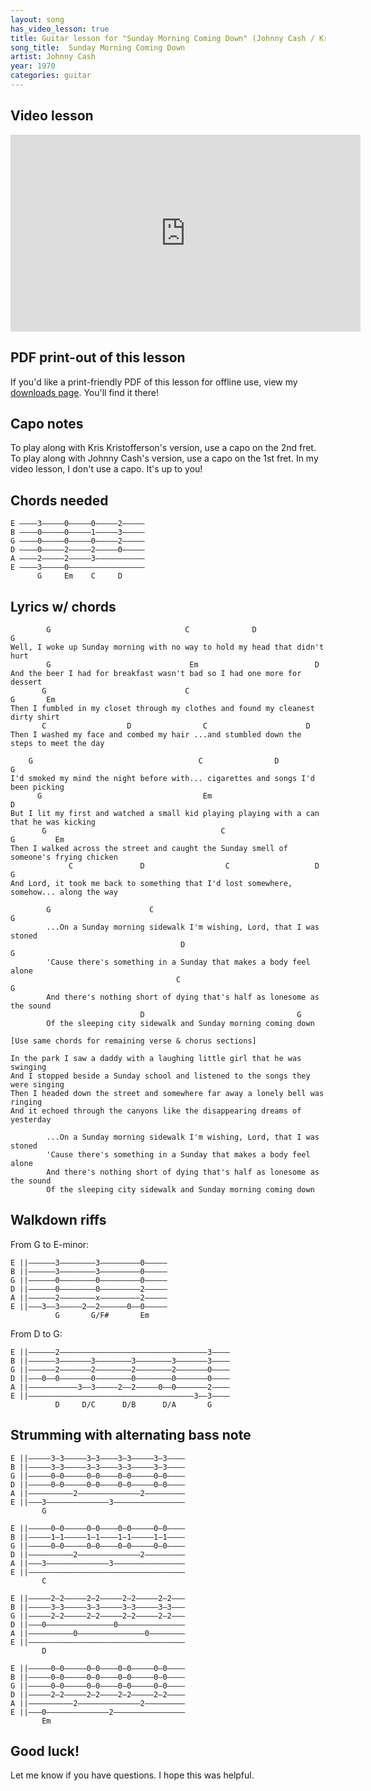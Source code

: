 ```yaml
---
layout: song
has_video_lesson: true
title: Guitar lesson for "Sunday Morning Coming Down" (Johnny Cash / Kris Kristofferson)
song_title:  Sunday Morning Coming Down
artist: Johnny Cash
year: 1970
categories: guitar
---
```


## Video lesson

<iframe width="560" height="315" src="https://www.youtube.com/embed/cEUgFGKD8x8?showinfo=0" frameborder="0" allowfullscreen></iframe>

## PDF print-out of this lesson

If you'd like a print-friendly PDF of this lesson for offline use, view my <a href="http://playsongnotes.com/downloads/">downloads page</a>. You'll find it there!

## Capo notes

To play along with Kris Kristofferson's version, use a capo on the 2nd fret. To play along with Johnny Cash's version, use a capo on the 1st fret. In my video lesson, I don't use a capo. It's up to you!

## Chords needed

    E ––––3–––––0–––––0–––––2–––––
    B ––––0–––––0–––––1–––––3–––––
    G ––––0–––––0–––––0–––––2–––––
    D ––––0–––––2–––––2–––––0–––––
    A ––––2–––––2–––––3–––––––––––
    E ––––3–––––0–––––––––––––––––
          G     Em    C     D

## Lyrics w/ chords

            G                              C              D                G
    Well, I woke up Sunday morning with no way to hold my head that didn't hurt
            G                               Em                          D
    And the beer I had for breakfast wasn't bad so I had one more for dessert
           G                               C                                   G       Em
    Then I fumbled in my closet through my clothes and found my cleanest dirty shirt
           C                  D                C                      D
    Then I washed my face and combed my hair ...and stumbled down the steps to meet the day

        G                                     C                D              G
    I'd smoked my mind the night before with... cigarettes and songs I'd been picking
          G                                    Em                                     D
    But I lit my first and watched a small kid playing playing with a can that he was kicking
           G                                       C                                G         Em
    Then I walked across the street and caught the Sunday smell of someone's frying chicken
                 C               D                  C                   D                G
    And Lord, it took me back to something that I'd lost somewhere, somehow... along the way

            G                      C                                      G
            ...On a Sunday morning sidewalk I'm wishing, Lord, that I was stoned
                                          D                               G
            'Cause there's something in a Sunday that makes a body feel alone
                                         C                                    G
            And there's nothing short of dying that's half as lonesome as the sound
                                 D                                  G
            Of the sleeping city sidewalk and Sunday morning coming down

    [Use same chords for remaining verse & chorus sections]

    In the park I saw a daddy with a laughing little girl that he was swinging
    And I stopped beside a Sunday school and listened to the songs they were singing
    Then I headed down the street and somewhere far away a lonely bell was ringing
    And it echoed through the canyons like the disappearing dreams of yesterday

            ...On a Sunday morning sidewalk I'm wishing, Lord, that I was stoned
            'Cause there's something in a Sunday that makes a body feel alone
            And there's nothing short of dying that's half as lonesome as the sound
            Of the sleeping city sidewalk and Sunday morning coming down


## Walkdown riffs

From G to E-minor:

    E ||––––––3––––––––3–––––––––0–––––
    B ||––––––3––––––––3–––––––––0–––––
    G ||––––––0––––––––0–––––––––0–––––
    D ||––––––0––––––––0–––––––––2–––––
    A ||––––––2––––––––x–––––––––2–––––
    E ||–––3––3–––––2––2––––––0––0–––––
              G       G/F#       Em

From D to G:

    E ||––––––2–––––––––––––––––––––––––––––––––3––––
    B ||––––––3–––––––3––––––––3––––––––3–––––––3––––
    G ||––––––2–––––––2––––––––2––––––––2–––––––0––––
    D ||–––0––0–––––––0––––––––0––––––––0–––––––0––––
    A ||–––––––––––3––3–––––2––2–––––0––0–––––––2––––
    E ||–––––––––––––––––––––––––––––––––––––3––3––––
              D     D/C      D/B      D/A       G

## Strumming with alternating bass note

    E ||–––––3–3–––––3–3––––3–3–––––3–3––––
    B ||–––––3–3–––––3–3––––3–3–––––3–3––––
    G ||–––––0–0–––––0–0––––0–0–––––0–0––––
    D ||–––––0–0–––––0–0––––0–0–––––0–0––––
    A ||––––––––––2––––––––––––––2–––––––––
    E ||–––3––––––––––––––3––––––––––––––––
           G

    E ||–––––0–0–––––0–0––––0–0–––––0–0––––
    B ||–––––1–1–––––1–1––––1–1–––––1–1––––
    G ||–––––0–0–––––0–0––––0–0–––––0–0––––
    D ||––––––––––2––––––––––––––2–––––––––
    A ||–––3––––––––––––––3––––––––––––––––
    E ||–––––––––––––––––––––––––––––––––––
           C

    E ||–––––2–2–––––2–2–––––2–2–––––2–2–––
    B ||–––––3–3–––––3–3–––––3–3–––––3–3–––
    G ||–––––2–2–––––2–2–––––2–2–––––2–2–––
    D ||–––0–––––––––––––––0–––––––––––––––
    A ||––––––––––0–––––––––––––––0––––––––
    E ||–––––––––––––––––––––––––––––––––––
           D

    E ||–––––0–0–––––0–0––––0–0–––––0–0––––
    B ||–––––0–0–––––0–0––––0–0–––––0–0––––
    G ||–––––0–0–––––0–0––––0–0–––––0–0––––
    D ||–––––2–2–––––2–2––––2–2–––––2–2––––
    A ||––––––––––2––––––––––––––2–––––––––
    E ||–––0––––––––––––––2––––––––––––––––
           Em

## Good luck!

Let me know if you have questions. I hope this was helpful.
